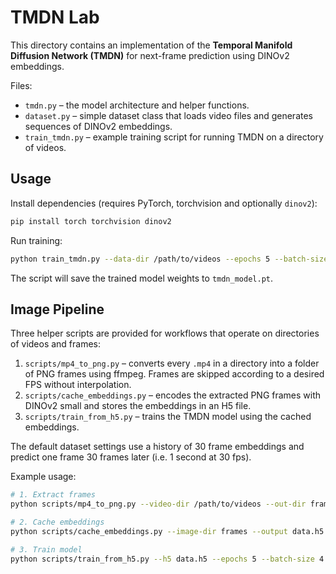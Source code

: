 # TMDN Lab

This directory contains an implementation of the **Temporal Manifold Diffusion Network (TMDN)** for next-frame prediction using DINOv2 embeddings.

Files:
- `tmdn.py` – the model architecture and helper functions.
- `dataset.py` – simple dataset class that loads video files and generates sequences of DINOv2 embeddings.
- `train_tmdn.py` – example training script for running TMDN on a directory of videos.

## Usage

Install dependencies (requires PyTorch, torchvision and optionally `dinov2`):
```bash
pip install torch torchvision dinov2
```

Run training:
```bash
python train_tmdn.py --data-dir /path/to/videos --epochs 5 --batch-size 4
```

The script will save the trained model weights to `tmdn_model.pt`.

## Image Pipeline

Three helper scripts are provided for workflows that operate on directories of videos and frames:

1. `scripts/mp4_to_png.py` – converts every `.mp4` in a directory into a folder of PNG frames using ffmpeg. Frames are skipped according to a desired FPS without interpolation.
2. `scripts/cache_embeddings.py` – encodes the extracted PNG frames with DINOv2 small and stores the embeddings in an H5 file.
3. `scripts/train_from_h5.py` – trains the TMDN model using the cached embeddings.

The default dataset settings use a history of 30 frame embeddings and predict one frame 30 frames later (i.e. 1 second at 30 fps).

Example usage:
```bash
# 1. Extract frames
python scripts/mp4_to_png.py --video-dir /path/to/videos --out-dir frames --fps 1

# 2. Cache embeddings
python scripts/cache_embeddings.py --image-dir frames --output data.h5

# 3. Train model
python scripts/train_from_h5.py --h5 data.h5 --epochs 5 --batch-size 4
```
